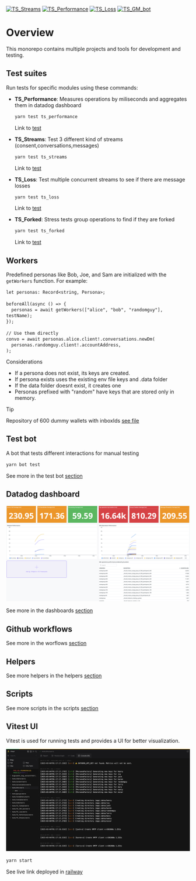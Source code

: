 [![TS_Streams](https://github.com/ephemeraHQ/qa-testing/actions/workflows/TS_Streams.yml/badge.svg)](https://github.com/ephemeraHQ/qa-testing/actions/workflows/TS_Streams.yml)
[![TS_Performance](https://github.com/ephemeraHQ/qa-testing/actions/workflows/TS_Performance.yml/badge.svg)](https://github.com/ephemeraHQ/qa-testing/actions/workflows/TS_Performance.yml)
[![TS_Loss](https://github.com/ephemeraHQ/qa-testing/actions/workflows/TS_Loss.yml/badge.svg)](https://github.com/ephemeraHQ/qa-testing/actions/workflows/TS_Loss.yml)
[![TS_GM_bot](https://github.com/ephemeraHQ/qa-testing/actions/workflows/TS_GM_bot.yml/badge.svg)](https://github.com/ephemeraHQ/qa-testing/actions/workflows/TS_GM_bot.yml)

# Overview

This monorepo contains multiple projects and tools for development and testing.

## Test suites

Run tests for specific modules using these commands:

- **TS_Performance**: Measures operations by miliseconds and aggregates them in datadog dashboard

  ```bash
  yarn test ts_performance
  ```

  Link to [test](./tests/TS_Performance.test.ts)

- **TS_Streams**: Test 3 different kind of streams (consent,conversations,messages)

  ```bash
  yarn test ts_streams
  ```

  Link to [test](./tests/TS_Streams.test.ts)

- **TS_Loss**: Test multiple concurrent streams to see if there are message losses

  ```bash
  yarn test ts_loss
  ```

  Link to [test](./tests/TS_Loss.test.ts)

- **TS_Forked**: Stress tests group operations to find if they are forked

  ```bash
  yarn test ts_forked
  ```

  Link to [test](./tests/TS_Forked.test.ts)

## Workers

Predefined personas like Bob, Joe, and Sam are initialized with the `getWorkers` function. For example:

```tsx
let personas: Record<string, Persona>;

beforeAll(async () => {
  personas = await getWorkers(["alice", "bob", "randomguy"], testName);
});

// Use them directly
convo = await personas.alice.client!.conversations.newDm(
  personas.randomguy.client!.accountAddress,
);
```

Considerations

- If a persona does not exist, its keys are created.
- If persona exists uses the existing env file keys and .data folder
- If the data folder doesnt exist, it creates one
- Personas prefixed with "random" have keys that are stored only in memory.

> [!TIP]
> Repository of 600 dummy wallets with inboxIds [see file](./helpers/generated-inboxes.json)

## Test bot

A bot that tests different interactions for manual testing

```bash
yarn bot test
```

See more in the test bot [section](./bots/test/)

## Datadog dashboard

![](/media/datadog.png)

See more in the dashboards [section](./dashboards/)

## Github workflows

See more in the worflows [section](/.github/workflows)

## Helpers

See more helpers in the helpers [section](./helpers/)

## Scripts

See more scripts in the scripts [section](./scripts/)

## Vitest UI

Vitest is used for running tests and provides a UI for better visualization.

![](/media/vitest.jpeg)

```bash
yarn start
```

See live link deployed in [railway](https://ephemera-test.up.railway.app/__vitest__/#/)
